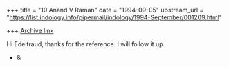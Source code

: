 +++
title = "10 Anand V Raman"
date = "1994-09-05"
upstream_url = "https://list.indology.info/pipermail/indology/1994-September/001209.html"

+++
[Archive link](https://list.indology.info/pipermail/indology/1994-September/001209.html)

Hi Edeltraud, thanks for the reference. I will follow it up.

- &





